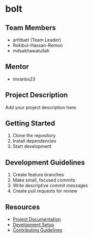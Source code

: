 # bolt

## Team Members
- arifduet (Team Leader)
- Rokibul-Hassan-Remon
- mdsakhawatullah

## Mentor
- imranbs23

## Project Description
Add your project description here.

## Getting Started
1. Clone the repository
2. Install dependencies
3. Start development

## Development Guidelines
1. Create feature branches
2. Make small, focused commits
3. Write descriptive commit messages
4. Create pull requests for review

## Resources
- [Project Documentation](docs/)
- [Development Setup](docs/setup.md)
- [Contributing Guidelines](CONTRIBUTING.md)
